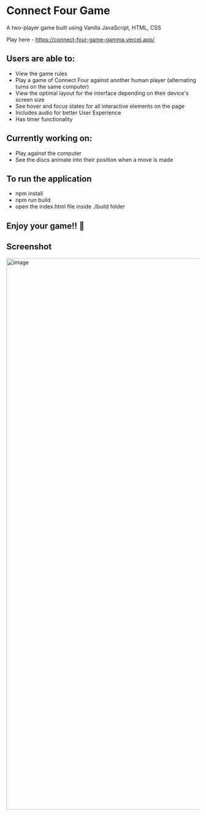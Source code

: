 # Connect Four Game

A two-player game built using Vanilla JavaScript, HTML, CSS

Play here - https://connect-four-game-gamma.vercel.app/

## Users are able to:
- View the game rules
- Play a game of Connect Four against another human player (alternating turns on the same computer)
- View the optimal layout for the interface depending on their device's screen size
- See hover and focus states for all interactive elements on the page
- Includes audio for better User Experience
- Has timer functionality

## Currently working on:
- Play against the computer
- See the discs animate into their position when a move is made

## To run the application
- npm install
- npm run build
- open the index.html file inside ./build folder


## Enjoy your game!! 🤩 

## Screenshot
<img width="1440" alt="image" src="https://github.com/rashmibhaskar/connect-four-game/assets/50526525/0eb1d06d-f6a3-4a25-92fc-3cc90c8c9b46">


